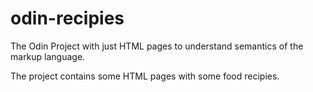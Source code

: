 # odin-recipies
The Odin Project with just HTML pages to understand semantics of the markup language.

The project contains some HTML pages with some food recipies.